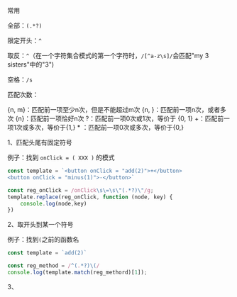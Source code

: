 常用

全部：`(.*?)`

限定开头：`^`

取反：`^`（在一个字符集合模式的第一个字符时，`/[^a-z\s]/`会匹配"my 3 sisters"中的"3")

空格：`/s`



匹配次数：

{n, m}：匹配前一项至少n次，但是不能超过m次 
{n, }：匹配前一项n次，或者多次 
{n}：匹配前一项恰好n次 
?：匹配前一项0次或1次，等价于 {0, 1} 
\+：匹配前一项1次或多次，等价于{1,} 
\* ：匹配前一项0次或多次，等价于{0,} 



1、匹配头尾有固定符号

例子：找到 `onClick = ( XXX )` 的模式

```js
const template = `<button onClick = "add(2)">+</button>
<button onClick = "minus(1)">-</button>`

const reg_onClick = /onClick\s\=\s\"(.*?)\"/g;
template.replace(reg_onClick, function (node, key) {
    console.log(node,key)
})
```



2、取开头到某一个符号

例子：找到`(`之前的函数名

```js
const template = `add(2)`

const reg_method = /^(.*?)\(/
console.log(template.match(reg_methord)[1]);
```



3、